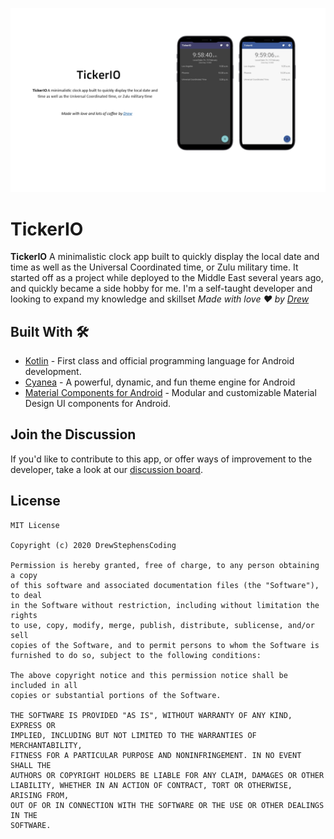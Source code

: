 ![GitHub Cards Preview](https://github.com/DrewStephensCoding/TickerIO/blob/main/screenshots/app_card_small.png)

# TickerIO
**TickerIO** A minimalistic clock app built to quickly display the local date and time as well as the Universal Coordinated time, or Zulu military time. It started off as a project while deployed to the Middle East several years ago, and quickly became a side hobby for me.  I'm a self-taught developer and looking to expand my knowledge and skillset
*Made with love ❤️ by [Drew](https://github.com/DrewStephensCoding)*

## Built With 🛠
- [Kotlin](https://kotlinlang.org/) - First class and official programming language for Android development.
- [Cyanea](https://github.com/jaredrummler/Cyanea) - A powerful, dynamic, and fun theme engine for Android
- [Material Components for Android](https://github.com/material-components/material-components-android) - Modular and customizable Material Design UI components for Android.

## Join the Discussion
If you'd like to contribute to this app, or offer ways of improvement to the developer, take a look at our [discussion board](https://github.com/DrewStephensCoding/TickerIO/discussions/1).


## License
```
MIT License

Copyright (c) 2020 DrewStephensCoding

Permission is hereby granted, free of charge, to any person obtaining a copy
of this software and associated documentation files (the "Software"), to deal
in the Software without restriction, including without limitation the rights
to use, copy, modify, merge, publish, distribute, sublicense, and/or sell
copies of the Software, and to permit persons to whom the Software is
furnished to do so, subject to the following conditions:

The above copyright notice and this permission notice shall be included in all
copies or substantial portions of the Software.

THE SOFTWARE IS PROVIDED "AS IS", WITHOUT WARRANTY OF ANY KIND, EXPRESS OR
IMPLIED, INCLUDING BUT NOT LIMITED TO THE WARRANTIES OF MERCHANTABILITY,
FITNESS FOR A PARTICULAR PURPOSE AND NONINFRINGEMENT. IN NO EVENT SHALL THE
AUTHORS OR COPYRIGHT HOLDERS BE LIABLE FOR ANY CLAIM, DAMAGES OR OTHER
LIABILITY, WHETHER IN AN ACTION OF CONTRACT, TORT OR OTHERWISE, ARISING FROM,
OUT OF OR IN CONNECTION WITH THE SOFTWARE OR THE USE OR OTHER DEALINGS IN THE
SOFTWARE.
```
